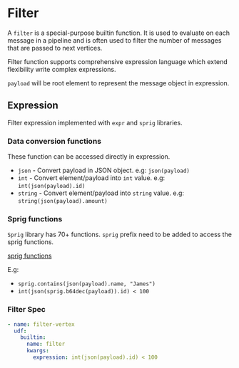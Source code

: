 # Filter

A `filter` is a special-purpose builtin function. It is used to evaluate on each message in a pipeline and
is often used to filter the number of messages that are passed to next vertices.

Filter function supports comprehensive expression language which extend flexibility write complex expressions.

`payload` will be root element to represent the message object in expression.

## Expression

Filter expression implemented with `expr` and `sprig` libraries.

### Data conversion functions

These function can be accessed directly in expression.

- `json` - Convert payload in JSON object. e.g: `json(payload)`
- `int` - Convert element/payload into `int` value. e.g: `int(json(payload).id)`
- `string` - Convert element/payload into `string` value. e.g: `string(json(payload).amount)`

### Sprig functions

`Sprig` library has 70+ functions. `sprig` prefix need to be added to access the sprig functions.

[sprig functions](http://masterminds.github.io/sprig/)

E.g:

- `sprig.contains(json(payload).name, "James")`
- `int(json(sprig.b64dec(payload)).id) < 100`

### Filter Spec

```yaml
- name: filter-vertex
  udf:
    builtin:
      name: filter
      kwargs:
        expression: int(json(payload).id) < 100
```
